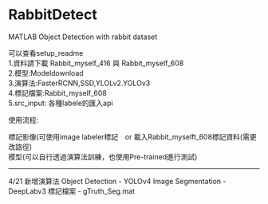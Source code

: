 # RabbitDetect
MATLAB Object Detection with rabbit dataset

可以查看setup_readme  
1.資料請下載 Rabbit_myself_416 與 Rabbit_myself_608  
2.模型:Modeldownload  
3.演算法:FasterRCNN,SSD,YLOLv2.YOLOv3  
4.標記檔案:Rabbit_myself_608  
5.src_input: 各種labele的匯入api  


使用流程:

標記影像(可使用image labeler標記　or 載入Rabbit_myselft_608標記資料(需更改路徑)  
模型(可以自行透過演算法訓練，也使用Pre-trained進行測試)   
 
-------------------------------------------
4/21 新增演算法
Object Detection - YOLOv4
Image Segmentation - DeepLabv3
標記檔案 - gTruth_Seg.mat
